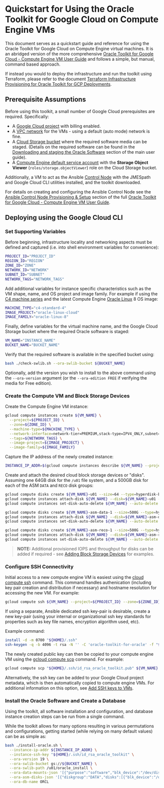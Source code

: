 # Quickstart for Using the Oracle Toolkit for Google Cloud on Compute Engine VMs

This document serves as a quickstart guide and reference for using the Oracle Toolkit for Google Cloud on Compute Engine virtual machines. It is an abridged version of the more comprehensive [Oracle Toolkit for Google Cloud - Compute Engine VM User Guide](compute-vm-user-guide.md) and follows a simple, but manual, command based approach.

If instead you would to deploy the infrastructure and run the toolkit using Terraform, please refer to the document [Terraform Infrastructure Provisioning for Oracle Toolkit for GCP Deployments](terraform.md).

## Prerequisite Assumptions

Before using this toolkit, a small number of Google Cloud prerequisites are required. Specifically:

- A [Google Cloud project](https://developers.google.com/workspace/guides/create-project) with billing enabled.
- A [VPC network](https://cloud.google.com/vpc/docs/vpc) for the VMs - using a default (auto mode) network is fine.
- A [Cloud Storage bucket](https://cloud.google.com/storage/docs/buckets) where the required software media can be staged. (Details on the required software can be found in the [Downloading and staging the Oracle Software](user-guide.md#downloading-and-staging-the-oracle-software) section of the main user guide).
- A [Compute Engine default service account](https://cloud.google.com/compute/docs/access/service-accounts#default_service_account) with the **Storage Object Viewer** (`roles/storage.objectViewer`) role on the Cloud Storage bucket.

Additionally, a VM to act as the Ansible [Control Node](https://docs.ansible.com/ansible/2.9/user_guide/basic_concepts.html#control-node) with the JMESpath and Google Cloud CLI utilities installed, and the toolkit downloaded.

For details on creating and configuring the Ansible Control Node see the [Ansible Control Node Provisioning & Setup](compute-vm-user-guide.md#ansible-control-node-provisioning--setup) section of the full [Oracle Toolkit for Google Cloud - Compute Engine VM User Guide](compute-vm-user-guide.md).

## Deploying using the Google Cloud CLI

### Set Supporting Variables

Before beginning, infrastructure locality and networking aspects must be defined and captured (i.e. into shell environment variables for convenience):

```bash
PROJECT_ID="PROJECT_ID"
REGION_ID="REGION"
ZONE_ID="ZONE"
NETWORK_ID="NETWORK"
SUBNET_ID="SUBNET"
NETWORK_TAGS="NETWORK_TAGS"
```

Add additional variables for instance specific characteristics such as the VM shape, name, and OS project and image family. For example if using the [C4 machine series](https://cloud.google.com/compute/docs/general-purpose-machines#c4_series) and the latest Compute Engine [Oracle Linux](https://cloud.google.com/compute/docs/images/os-details#oracle_linux) 8 OS image:

```bash
MACHINE_TYPE="c4-standard-4"
IMAGE_PROJECT="oracle-linux-cloud"
IMAGE_FAMILY="oracle-linux-8"
```

Finally, define variables for the virtual machine name, and the Google Cloud Storage bucket where the required Oracle software is staged:

```bash
VM_NAME="INSTANCE_NAME"
BUCKET_NAME="BUCKET_NAME"
```

Verify that the required software is available in the specified bucket using:

```bash
bash ./check-swlib.sh --ora-swlib-bucket ${BUCKET_NAME}
```

Optionally, add the version you wish to install to the above command using the `--ora-version` argument (or the `--ora-edition FREE` if verifying the media for Free edition).

### Create the Compute VM and Block Storage Devices

Create the Compute Engine VM instance:

```bash
gcloud compute instances create ${VM_NAME} \
  --project=${PROJECT_ID} \
  --zone=${ZONE_ID} \
  --machine-type=${MACHINE_TYPE} \
  --network-interface=network-tier=PREMIUM,stack-type=IPV4_ONLY,subnet=${SUBNET_ID} \
  --tags=${NETWORK_TAGS} \
  --image-project=${IMAGE_PROJECT} \
  --image-family=${IMAGE_FAMILY}
```

Capture the IP address of the newly created instance:

```bash
INSTANCE_IP_ADDR=$(gcloud compute instances describe ${VM_NAME} --project=${PROJECT_ID} --zone=${ZONE_ID} --format="value(networkInterfaces[0].networkIP)")
```

Create and attach the desired cloud block storage devices or "disks". Assuming one 64GB disk for the `/u01` file system, and a 500GB disk for each of the ASM `DATA` and `RECO` disk groups:

```bash
gcloud compute disks create ${VM_NAME}-u01 --size=64 --type=hyperdisk-balanced --project=${PROJECT_ID} --zone=${ZONE_ID}
gcloud compute instances attach-disk ${VM_NAME} --disk=${VM_NAME}-u01 --device-name=oracle-u01 --project=${PROJECT_ID} --zone=${ZONE_ID}
gcloud compute instances set-disk-auto-delete ${VM_NAME} --auto-delete --disk=${VM_NAME}-u01 --project=${PROJECT_ID} --zone=${ZONE_ID}

gcloud compute disks create ${VM_NAME}-asm-data-1 --size=500G --type=hyperdisk-balanced --project=${PROJECT_ID} --zone=${ZONE_ID}
gcloud compute instances attach-disk ${VM_NAME} --disk=${VM_NAME}-asm-data-1 --device-name=oracle-asm-data-1 --project=${PROJECT_ID} --zone=${ZONE_ID}
gcloud compute instances set-disk-auto-delete ${VM_NAME} --auto-delete --disk=${VM_NAME}-asm-data-1 --project=${PROJECT_ID} --zone=${ZONE_ID}

gcloud compute disks create ${VM_NAME}-asm-reco-1 --size=500G --type=hyperdisk-balanced --project=${PROJECT_ID} --zone=${ZONE_ID}
gcloud compute instances attach-disk ${VM_NAME} --disk=${VM_NAME}-asm-reco-1 --device-name=oracle-asm-reco-1 --project=${PROJECT_ID} --zone=${ZONE_ID}
gcloud compute instances set-disk-auto-delete ${VM_NAME} --auto-delete --disk=${VM_NAME}-asm-reco-1 --project=${PROJECT_ID} --zone=${ZONE_ID}
```

> **NOTE:** Additional provisioned IOPS and throughput for disks can be added if required - see [Adding Block Storage Devices](compute-vm-user-guide.md#adding-block-storage-devices) for examples.

### Configure SSH Connectivity

Initial access to a new compute engine VM is easiest using the [cloud compute ssh](https://cloud.google.com/sdk/gcloud/reference/compute/ssh) command. This command handles authenication (including key pair creation and distribution if necessary) and hostname resolution for accessing the new VM. For example:

```bash
gcloud compute ssh ${VM_NAME} --project=${PROJECT_ID} --zone=${ZONE_ID}
```

If using a separate, Ansible dedicated ssh key-pair is desirable, create a new key-pair (using your internal or organizational ssh key standards for properties such as key file names, encryption algorithm used, etc).

Example command:

```bash
install -d -m 0700 "${HOME}/.ssh"
ssh-keygen -q -b 4096 -t rsa -N '' -C 'oracle-toolkit-for-oracle' -f "${HOME}/.ssh/id_rsa_oracle_toolkit"
```

The newly created public key can then be copied to your compute engine VM using the [gcloud compute scp](https://cloud.google.com/sdk/gcloud/reference/compute/scp) command. For example:

```bash
gcloud compute scp "${HOME}/.ssh/id_rsa_oracle_toolkit.pub" ${VM_NAME}:"${HOME}/.ssh/" --project=${PROJECT_ID} --zone=${ZONE_ID}
```

Alternatively, the ssh key can be added to your Google Cloud project metadata, which is then automatically copied to compute engine VMs. For additional information on this option, see [Add SSH keys to VMs](https://cloud.google.com/compute/docs/connect/add-ssh-keys).

### Install the Oracle Software and Create a Database

Using the toolkit, all software installation and configuration, and database instance creation steps can be run from a single command.

While the toolkit allows for many options resulting in various permutations and configurations, getting started (while relying on many default values) can be as simple as:

```bash
bash ./install-oracle.sh \
  --instance-ip-addr ${INSTANCE_IP_ADDR} \
  --instance-ssh-key "${HOME}/.ssh/id_rsa_oracle_toolkit" \
  --ora-version 19 \
  --ora-swlib-bucket gs://${BUCKET_NAME} \
  --ora-swlib-path /u01/oracle_install \
  --ora-data-mounts-json '[{"purpose":"software","blk_device":"/dev/disk/by-id/google-oracle-u01","name":"u01","fstype":"xfs","mount_point":"/u01","mount_opts":"nofail"}]' \
  --ora-asm-disks-json '[{"diskgroup":"DATA","disks":[{"blk_device":"/dev/disk/by-id/google-oracle-asm-data-1","name":"DATA1"}]},{"diskgroup":"RECO","disks":[{"blk_device":"/dev/disk/by-id/google-oracle-asm-reco-1","name":"RECO1"}]}]' \
  --ora-db-name ORCL
```
